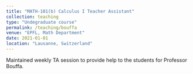 ```yaml
---
title: "MATH-101(b) Calculus I Teacher Assistant"
collection: teaching
type: "Undegraduate course"
permalink: /teaching/bouffa
venue: "EPFL, Math Department"
date: 2021-01-01
location: "Lausanne, Switzerland"
---
```


Maintained weekly TA session to provide help to the students for Professor Bouffa.